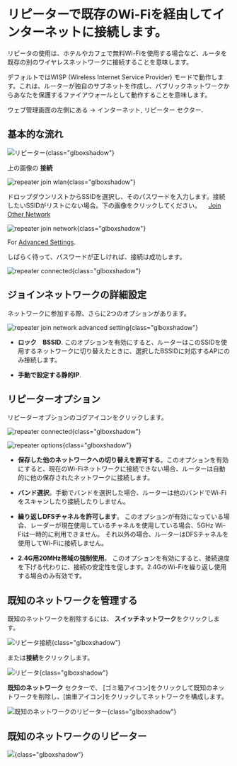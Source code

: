 # リピーターで既存のWi-Fiを経由してインターネットに接続します。

リピータの使用は、ホテルやカフェで無料Wi-Fiを使用する場合など、ルータを既存の別のワイヤレスネットワークに接続することを意味します。

デフォルトではWISP (Wireless Internet Service Provider) モードで動作します。これは、ルーターが独自のサブネットを作成し、パブリックネットワークからあなたを保護するファイアウォールとして動作することを意味します。

ウェブ管理画面の左側にある  -> インターネット, リピーター セクター.

## 基本的な流れ

![リピーター](https://static.gl-inet.com/docs/en/4/tutorials/internet_repeater/repeater_sector.png){class="glboxshadow"}

上の画像の **接続** 

![repeater join wlan](https://static.gl-inet.com/docs/en/4/tutorials/internet_repeater/repeater_join_wlan.png){class="glboxshadow"}

ドロップダウンリストからSSIDを選択し、そのパスワードを入力します。接続したいSSIDがリストにない場合。下の画像をクリックしてください。 　[Join Other Network](#join-other-network) 　

![repeater join network](https://static.gl-inet.com/docs/en/4/tutorials/internet_repeater/repeater_join_network.png){class="glboxshadow"}

For [Advanced Settings](#join-network-advanced-setting).

しばらく待って、パスワードが正しければ、接続は成功します。

![repeater connected](https://static.gl-inet.com/docs/en/4/tutorials/internet_repeater/repeater_connected.png){class="glboxshadow"}

## ジョインネットワークの詳細設定

ネットワークに参加する際、さらに2つのオプションがあります。

![repeater join network advanced setting](https://static.gl-inet.com/docs/en/4/tutorials/internet_repeater/repeater_join_network_advanced_setting.png){class="glboxshadow"}

* **ロック　BSSID**. このオプションを有効にすると、ルーターはこのSSIDを使用するネットワークに切り替えたときに、選択したBSSIDに対応するAPにのみ接続します。

* **手動で設定する静的IP**.

## リピーターオプション

リピーターオプションのコグアイコンをクリックします。

![repeater connected](https://static.gl-inet.com/docs/en/4/tutorials/internet_repeater/repeater_connected.png){class="glboxshadow"}

![repeater options](https://static.gl-inet.com/docs/en/4/tutorials/internet_repeater/repeater_options.png){class="glboxshadow"}

* **保存した他のネットワークへの切り替えを許可する**。このオプションを有効にすると、現在のWi-Fiネットワークに接続できない場合、ルーターは自動的に他の保存されたネットワークに接続します。

* **バンド選択**。手動でバンドを選択した場合、ルーターは他のバンドでWi-Fiをスキャンしたり接続したりしません。

* **繰り返しDFSチャネルを許可します**。 このオプションが有効になっている場合、レーダーが現在使用しているチャネルを使用している場合、5GHz Wi-Fiは一時的に利用できません。 それ以外の場合、ルーターはDFSチャネルを使用してWi-Fiに接続しません。
* **2.4G用20MHz帯域の強制使用**。 このオプションを有効にすると、接続速度を下げる代わりに、接続の安定性を促します。2.4GのWi-Fiを繰り返し使用する場合のみ有効です。

## 既知のネットワークを管理する

既知のネットワークを削除するには、 **スイッチネットワーク**をクリックします。

![リピータ接続](https://static.gl-inet.com/docs/en/4/tutorials/internet_repeater/repeater_connected.png){class="glboxshadow"}

 または**接続**をクリックします。

![リピータ](https://static.gl-inet.com/docs/en/4/tutorials/internet_repeater/repeater_sector.png){class="glboxshadow"}

**既知のネットワーク** セクターで、 [ゴミ箱アイコン]をクリックして既知のネットワークを削除し、[歯車アイコン]をクリックしてネットワークを構成します。

![既知のネットワークのリピーター](https://static.gl-inet.com/docs/en/4/tutorials/internet_repeater/repeater_known_networks.png){class="glboxshadow"}

## 既知のネットワークのリピーター

![](https://static.gl-inet.com/docs/en/4/tutorials/internet_repeater/repeater_join_other_network.png){class="glboxshadow"}
